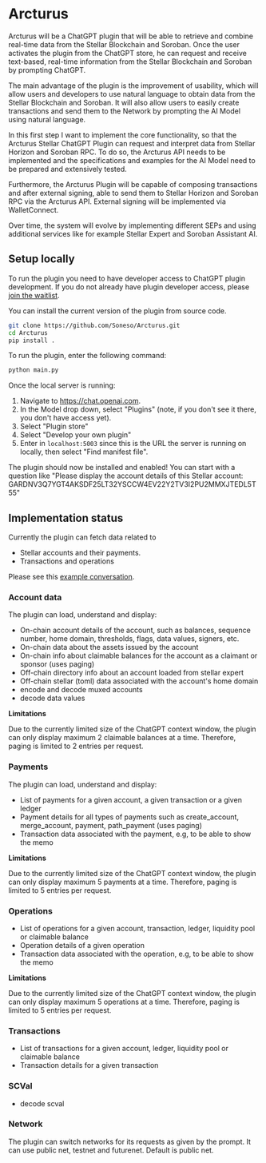 # Arcturus

Arcturus will be a ChatGPT plugin that will be able to retrieve and combine real-time data from the Stellar Blockchain and Soroban. Once the user activates the plugin from the ChatGPT store, he can request and receive text-based, real-time information from the Stellar Blockchain and Soroban by prompting ChatGPT. 

The main advantage of the plugin is the improvement of usability, which will allow users and developers to use natural language to obtain data from the Stellar Blockchain and Soroban. It will also allow users to easily create transactions and send them to the Network by prompting the AI Model using natural language.

In this first step I want to implement the core functionality, so that the Arcturus Stellar ChatGPT Plugin can request and interpret data from Stellar Horizon and Soroban RPC. To do so, the Arcturus API needs to be implemented and the specifications and examples for the AI Model need to be prepared and extensively tested. 

Furthermore, the Arcturus Plugin will be capable of composing transactions and after external signing, able to send them to Stellar Horizon and Soroban RPC via the Arcturus API. External signing will be implemented via WalletConnect.

Over time, the system will evolve by implementing different SEPs and using additional services like for example Stellar Expert and Soroban Assistant AI.

## Setup locally
To run the plugin you need to have developer access to ChatGPT plugin development. If you do not already have plugin developer access, please [join the waitlist](https://openai.com/waitlist/plugins).

You can install the current version of the plugin from source code.

```bash
git clone https://github.com/Soneso/Arcturus.git
cd Arcturus
pip install .
```

To run the plugin, enter the following command:

```bash
python main.py
```

Once the local server is running:

1. Navigate to https://chat.openai.com. 
2. In the Model drop down, select "Plugins" (note, if you don't see it there, you don't have access yet).
3. Select "Plugin store"
4. Select "Develop your own plugin"
5. Enter in `localhost:5003` since this is the URL the server is running on locally, then select "Find manifest file".

The plugin should now be installed and enabled! You can start with a question like "Please display the account details of this Stellar account: GARDNV3Q7YGT4AKSDF25LT32YSCCW4EV22Y2TV3I2PU2MMXJTEDL5T55"

## Implementation status

Currently the plugin can fetch data related to 
- Stellar accounts and their payments.
- Transactions and operations

Please see this [example conversation](https://github.com/Soneso/Arcturus/blob/main/example.md).

### Account data

The plugin can load, understand and display:
- On-chain account details of the account, such as balances, sequence number, home domain, thresholds, flags, data values, signers, etc.
- On-chain data about the assets issued by the account
- On-chain info about claimable balances for the account as a claimant or sponsor (uses paging)
- Off-chain directory info about an account loaded from stellar expert
- Off-chain stellar (toml) data associated with the account's home domain
- encode and decode muxed accounts
- decode data values

**Limitations**

Due to the currently limited size of the ChatGPT context window, the plugin can only display maximum 2 claimable balances at a time. Therefore, paging is limited to 2 entries per request. 

### Payments 

The plugin can load, understand and display:
- List of payments for a given account, a given transaction or a given ledger
- Payment details for all types of payments such as create_account, merge_account, payment, path_payment (uses paging)
- Transaction data associated with the payment, e.g, to be able to show the memo

**Limitations**

Due to the currently limited size of the ChatGPT context window, the plugin can only display maximum 5 payments at a time. Therefore, paging is limited to 5 entries per request.

### Operations
- List of operations for a given account, transaction, ledger, liquidity pool or claimable balance
- Operation details of a given operation
- Transaction data associated with the operation, e.g, to be able to show the memo

**Limitations**

Due to the currently limited size of the ChatGPT context window, the plugin can only display maximum 5 operations at a time. Therefore, paging is limited to 5 entries per request.

### Transactions
- List of transactions for a given account, ledger, liquidity pool or claimable balance
- Transaction details for a given transaction

### SCVal
- decode scval

### Network

The plugin can switch networks for its requests as given by the prompt. It can use public net, testnet and futurenet. Default is public net.